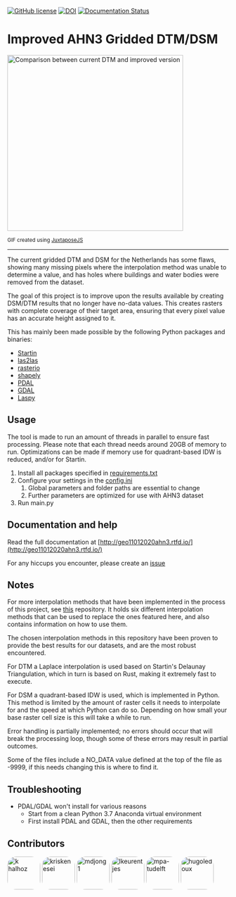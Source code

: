 [![GitHub license](https://img.shields.io/github/license/tudelft3d/geo1101.2020.ahn3)](https://github.com/tudelft3d/geo1101.2020.ahn3/blob/master/LICENSE) [![DOI](https://zenodo.org/badge/273226804.svg)](https://zenodo.org/badge/latestdoi/273226804) [![Documentation Status](https://readthedocs.org/projects/geo11012020ahn3/badge/?version=latest)](https://geo11012020ahn3.readthedocs.io/en/latest/?badge=latest)

# Improved AHN3 Gridded DTM/DSM

<img src="data/images/comparison_old_new.gif" height="400px" alt="Comparison between current DTM and improved version"/>  

<sub>GIF created using [JuxtaposeJS](https://juxtapose.knightlab.com/) </sub>

---

The current gridded DTM and DSM for the Netherlands has some flaws, showing many missing pixels where the interpolation
method was unable to determine a value, and has holes where buildings and water bodies were removed from the dataset.

The goal of this project is to improve upon the results available by creating DSM/DTM results that no longer have no-data
values. This creates rasters with complete coverage of their target area, ensuring that every pixel value has an accurate
height assigned to it.

This has mainly been made possible by the following Python packages and binaries:  

- [Startin](https://github.com/hugoledoux/startin_python)
- [las2las](https://rapidlasso.com/lastools/las2las/)
- [rasterio](https://rasterio.readthedocs.io/en/latest/)
- [shapely](https://shapely.readthedocs.io/en/latest/manual.html)
- [PDAL](https://pdal.io/)
- [GDAL](https://gdal.org/)
- [Laspy](https://laspy.readthedocs.io/en/latest/)


## Usage

The tool is made to run an amount of threads in parallel to ensure fast processing. Please note that each thread needs
around 20GB of memory to run. Optimizations can be made if memory use for quadrant-based IDW is reduced, and/or for Startin.

1. Install all packages specified in [requirements.txt](requirements.txt)
1. Configure your settings in the [config.ini](config.ini)
    1. Global parameters and folder paths are essential to change
    1. Further parameters are optimized for use with AHN3 dataset
1. Run main.py

## Documentation and help
Read the full documentation at [http://geo11012020ahn3.rtfd.io/](http://geo11012020ahn3.rtfd.io/)

For any hiccups you encounter, please create an [issue](https://github.com/tudelft3d/geo1101.2020.ahn3/issues/new)

## Notes
For more interpolation methods that have been implemented in the process of this project, see
[this](https://github.com/khalhoz/AHN-GroundFiltering-and-Interpolation) repository. It holds six different interpolation
methods that can be used to replace the ones featured here, and also contains information on how to use them.

The chosen interpolation methods in this repository have been proven to provide the best results for our datasets, and are
the most robust encountered.

For DTM a Laplace interpolation is used based on Startin's Delaunay Triangulation, which in turn is based on Rust, making
it extremely fast to execute.

For DSM a quadrant-based IDW is used, which is implemented in Python. This method is limited by the amount of raster cells
it needs to interpolate for and the speed at which Python can do so. Depending on how small your base raster cell size is
this will take a while to run.

Error handling is partially implemented; no errors should occur that will break the processing loop, though some of
these errors may result in partial outcomes.

Some of the files include a NO_DATA value defined at the top of the file as -9999, if this needs changing this is where
to find it.

## Troubleshooting  

- PDAL/GDAL won't install for various reasons
    - Start from a clean Python 3.7 Anaconda virtual environment
    - First install PDAL and GDAL, then the other requirements

## Contributors
<a href="https://github.com/khalhoz"><img src="https://avatars3.githubusercontent.com/u/45310130?s=400&v=4" alt="k  halhoz" height="75px" style="border-radius:20px"></a>
<a href="https://github.com/kriskenesei"><img src="https://avatars1.githubusercontent.com/u/33285109?s=400&v=4" alt="kriskenesei" height="75px" style="border-radius:20px"></a>
<a href="https://github.com/mdjong1"><img src="https://avatars3.githubusercontent.com/u/4410453?s=460&u=237764227f8e0120c09d1ee7ba68a8ec05de57b5&v=4" alt="mdjong1" height="75px" style="border-radius:20px"></a>
<a href="https://github.com/lkeurentjes"><img src="https://avatars1.githubusercontent.com/u/43202623?s=460&u=4444f9995c4524bf129ae418df178a7a55d19d1b&v=4" alt="lkeurentjes" height="75px" style="border-radius:20px"></a>
<a href="https://github.com/mpa-tudelft"><img src="https://avatars2.githubusercontent.com/u/63740918?s=460&v=4" alt="mpa-tudelft" height="75px" style="border-radius:20px"></a>
<a href="https://github.com/hugoledoux"><img src="https://avatars3.githubusercontent.com/u/1546518?s=460&u=d2e1fa9dabc69e71793739e739f6bac7ce24a1b9&v=4" alt="hugoledoux" height="75px" style="border-radius:20px"></a>

